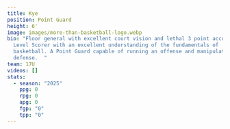 ```yaml
---
title: Kye
position: Point Guard
height: 6'
image: images/more-than-basketball-logo.webp
bio: "Floor general with excellent court vision and lethal 3 point accuracy. 3
  Level Scorer with an excellent understanding of the fundamentals of
  basketball. A Point Guard capable of running an offense and manipulating any
  defense.  "
team: 17U
videos: []
stats:
  - season: "2025"
    ppg: 0
    rpg: 0
    apg: 0
    fgp: "0"
    tpp: "0"
---
```

